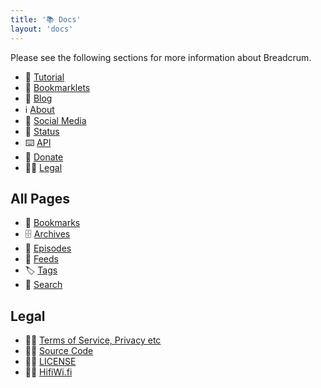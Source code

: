 ```yaml
---
title: '📚 Docs'
layout: 'docs'
---
```


Please see the following sections for more information about Breadcrum.

- 🔰 [Tutorial](./tutorial/)
- 📑 [Bookmarklets](./bookmarklets/)
- 📜 [Blog](/blog/)
- ℹ️ [About](/about/)
- 🙊 [Social Media](./social/)
- 🚦 [Status](https://breadcrum.betteruptime.com)
- ⌨️ [API](/openapi/)
- 💸 [Donate](./donate/)
- 👩‍⚖️ [Legal](/legal/)

## All Pages

- 🔖 [Bookmarks](/bookmarks/)
- 🗄️ [Archives](/archives/)
- 📼 [Episodes](/episodes/)
- 📡 [Feeds](/feeds/)
- 🏷️ [Tags](/tags/)
- 🔎 [Search](/search/bookmarks)

## Legal

- 👨‍⚖️ [Terms of Service, Privacy etc](/legal/)
- 🧙‍♂️ [Source Code](https://github.com/hifiwi-fi/breadcrum.net/)
- 👨‍⚖️ [LICENSE](https://github.com/hifiwi-fi/breadcrum.net/blob/master/LICENSE)
- 👨‍💼 [HifiWi.fi](https://hifiwi.fi)
